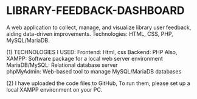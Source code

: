# LIBRARY-FEEDBACK-DASHBOARD
A web application to collect, manage, and visualize library user feedback, aiding data-driven improvements. Technologies: HTML, CSS, PHP, MySQL/MariaDB.

(1) TECHNOLOGIES I USED: 
    Frontend: Html, css
    Backend: PHP 
Also,
    XAMPP: Software package for a local web server environment  
    MariaDB/MySQL: Relational database server  
    phpMyAdmin: Web-based tool to manage MySQL/MariaDB databases  

(2)
I have uploaded the code files to GitHub, To run them, please set up a local XAMPP environment on your PC.
